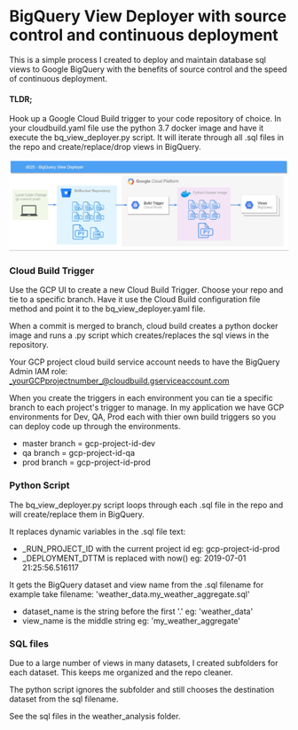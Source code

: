 # BigQuery View Deployer with source control and continuous deployment

This is a simple process I created to deploy and maintain database sql views to Google BigQuery with the benefits of source control and the speed of continuous deployment.

#### TLDR; 
Hook up a Google Cloud Build trigger to your code repository of choice. In your cloudbuild.yaml file use the python 3.7 docker image and have it execute the bq_view_deployer.py script.  It will iterate through all .sql files in the repo and create/replace/drop views in BigQuery.

![Image of Architecture](https://raw.githubusercontent.com/alanjbates/bigquery_view_deployer/master/BigQuery_View_Deployer.png)


### Cloud Build Trigger

Use the GCP UI to create a new Cloud Build Trigger.  Choose your repo and tie to a specific branch.  Have it use the Cloud Build configuration file method and point it to the bq_view_deployer.yaml file.

When a commit is merged to branch, cloud build creates a python docker image and runs a .py script which creates/replaces the sql views in the repository.

Your GCP project cloud build service account needs to have the BigQuery Admin IAM role: _yourGCPprojectnumber_@cloudbuild.gserviceaccount.com

When you create the triggers in each environment you can tie a specific branch to each project's trigger to manage.  In my application we have GCP environments for Dev, QA, Prod each with thier own build triggers so you can deploy code up through the environments.
* master branch = gcp-project-id-dev
* qa branch = gcp-project-id-qa
* prod branch = gcp-project-id-prod

### Python Script
 
The bq_view_deployer.py script loops through each .sql file in the repo and will create/replace them in BigQuery.

It replaces dynamic variables in the .sql file text:
* _RUN_PROJECT_ID with the current project id eg: gcp-project-id-prod
* _DEPLOYMENT_DTTM is replaced with now() eg: 2019-07-01 21:25:56.516117

It gets the BigQuery dataset and view name from the .sql filename
for example take filename:  'weather_data.my_weather_aggregate.sql' 
* dataset_name is the string before the first '.' eg: 'weather_data'
* view_name is the middle string eg: 'my_weather_aggregate'

### SQL files

Due to a large number of views in many datasets, I created subfolders for each dataset.  This keeps me organized and the repo cleaner.

The python script ignores the subfolder and still chooses the destination dataset from the sql filename.

See the sql files in the weather_analysis folder.


